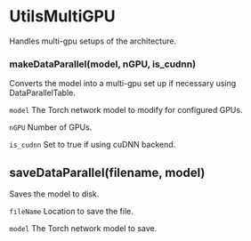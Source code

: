 # UtilsMultiGPU

Handles multi-gpu setups of the architecture.

### makeDataParallel(model, nGPU, is_cudnn)

Converts the model into a multi-gpu set up if necessary using DataParallelTable.

`model` The Torch network model to modify for configured GPUs.

`nGPU` Number of GPUs.

`is_cudnn` Set to true if using cuDNN backend.

## saveDataParallel(filename, model)

Saves the model to disk.

`fileName` Location to save the file.

`model` The Torch network model to save.
